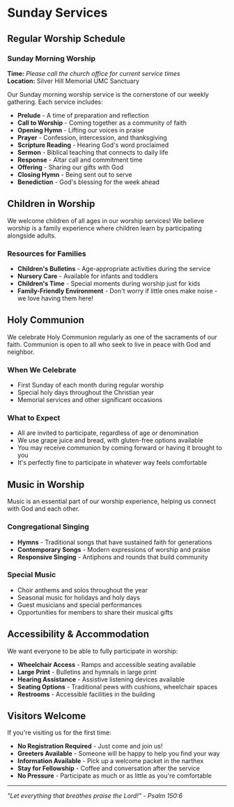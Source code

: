 # Sunday Services

## Regular Worship Schedule

### Sunday Morning Worship
**Time:** *Please call the church office for current service times*  
**Location:** Silver Hill Memorial UMC Sanctuary

Our Sunday morning worship service is the cornerstone of our weekly gathering. Each service includes:

- **Prelude** - A time of preparation and reflection
- **Call to Worship** - Coming together as a community of faith
- **Opening Hymn** - Lifting our voices in praise
- **Prayer** - Confession, intercession, and thanksgiving
- **Scripture Reading** - Hearing God's word proclaimed
- **Sermon** - Biblical teaching that connects to daily life
- **Response** - Altar call and commitment time
- **Offering** - Sharing our gifts with God
- **Closing Hymn** - Being sent out to serve
- **Benediction** - God's blessing for the week ahead

## Children in Worship

We welcome children of all ages in our worship services! We believe worship is a family experience where children learn by participating alongside adults.

### Resources for Families
- **Children's Bulletins** - Age-appropriate activities during the service
- **Nursery Care** - Available for infants and toddlers
- **Children's Time** - Special moments during worship just for kids
- **Family-Friendly Environment** - Don't worry if little ones make noise - we love having them here!

## Holy Communion

We celebrate Holy Communion regularly as one of the sacraments of our faith. Communion is open to all who seek to live in peace with God and neighbor.

### When We Celebrate
- First Sunday of each month during regular worship
- Special holy days throughout the Christian year
- Memorial services and other significant occasions

### What to Expect
- All are invited to participate, regardless of age or denomination
- We use grape juice and bread, with gluten-free options available
- You may receive communion by coming forward or having it brought to you
- It's perfectly fine to participate in whatever way feels comfortable

## Music in Worship

Music is an essential part of our worship experience, helping us connect with God and each other.

### Congregational Singing
- **Hymns** - Traditional songs that have sustained faith for generations
- **Contemporary Songs** - Modern expressions of worship and praise
- **Responsive Singing** - Antiphons and rounds that build community

### Special Music
- Choir anthems and solos throughout the year
- Seasonal music for holidays and holy days
- Guest musicians and special performances
- Opportunities for members to share their musical gifts

## Accessibility & Accommodation

We want everyone to be able to fully participate in worship:

- **Wheelchair Access** - Ramps and accessible seating available
- **Large Print** - Bulletins and hymnals in large print
- **Hearing Assistance** - Assistive listening devices available
- **Seating Options** - Traditional pews with cushions, wheelchair spaces
- **Restrooms** - Accessible facilities in the building

## Visitors Welcome

If you're visiting us for the first time:

- **No Registration Required** - Just come and join us!
- **Greeters Available** - Someone will be happy to help you find your way
- **Information Available** - Pick up a welcome packet in the narthex
- **Stay for Fellowship** - Coffee and conversation after the service
- **No Pressure** - Participate as much or as little as you're comfortable

---

*"Let everything that breathes praise the Lord!" - Psalm 150:6*